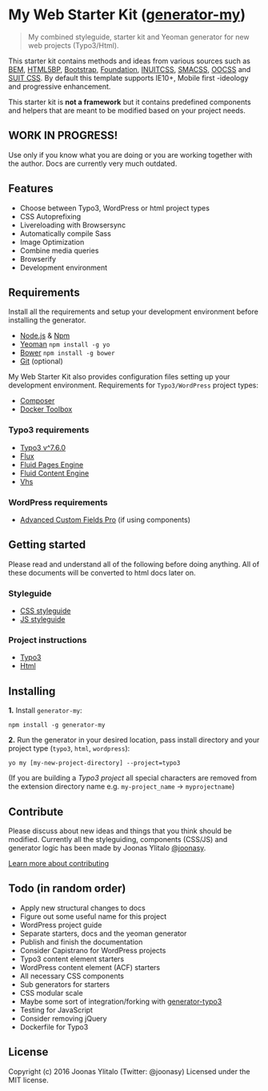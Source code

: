 # My Web Starter Kit ([generator-my](https://bitbucket.org/mediasignal/generator-my.git))

> My combined styleguide, starter kit and Yeoman generator for new web projects (Typo3/Html).

This starter kit contains methods and ideas from various sources such as [BEM](https://bem.info/), [HTML5BP](http://html5boilerplate.com/), [Bootstrap](http://getbootstrap.com), [Foundation](http://foundation.zurb.com/), [INUITCSS](https://github.com/inuitcss), [SMACSS](https://smacss.com/), [OOCSS](http://oocss.org/) and [SUIT CSS](https://github.com/suitcss/suit). By default this template supports IE10+, Mobile first -ideology and progressive enhancement.

This starter kit is **not a framework** but it contains predefined components and helpers that are meant to be modified based on your project needs.

## WORK IN PROGRESS!

Use only if you know what you are doing or you are working together with the author. Docs are currently very much outdated.

## Features

* Choose between Typo3, WordPress or html project types
* CSS Autoprefixing
* Livereloading with Browsersync
* Automatically compile Sass
* Image Optimization
* Combine media queries
* Browserify
* Development environment

## Requirements

Install all the requirements and setup your development environment before installing the generator.

* [Node.js](http://nodejs.org/) & [Npm](https://www.npmjs.org/)
* [Yeoman](http://yeoman.io/) `npm install -g yo`
* [Bower](http://bower.io/) `npm install -g bower`
* [Git](https://git-scm.com/) (optional)

My Web Starter Kit also provides configuration files setting up your development environment. Requirements for `Typo3/WordPress` project types:

* [Composer](https://getcomposer.org/)
* [Docker Toolbox](https://www.docker.com/products/docker-toolbox)

### Typo3 requirements

* [Typo3 v^7.6.0](http://typo3.org)
* [Flux](http://typo3.org/extensions/repository/view/flux)
* [Fluid Pages Engine](http://typo3.org/extensions/repository/view/fluidpages)
* [Fluid Content Engine](http://typo3.org/extensions/repository/view/fluidcontent)
* [Vhs](http://typo3.org/extensions/repository/view/vhs)

### WordPress requirements

* [Advanced Custom Fields Pro](http://www.advancedcustomfields.com/pro/) (if using components)

## Getting started

Please read and understand all of the following before doing anything. All of these documents will be converted to html docs later on.

### Styleguide

* [CSS styleguide](https://bitbucket.org/mediasignal/my-web-starter-kit/src/master/docs/css/)
* [JS styleguide](docs/js)

### Project instructions

* [Typo3](docs/project/typo)
* [Html](docs/project)

## Installing

**1.** Install `generator-my`:

    npm install -g generator-my

**2.** Run the generator in your desired location, pass install directory and your project type (`typo3`, `html`, `wordpress`):

    yo my [my-new-project-directory] --project=typo3

(If you are building a *Typo3 project* all special characters are removed from the extension directory name e.g. `my-project_name` -> `myprojectname`)

## Contribute

Please discuss about new ideas and things that you think should be modified. Currently all the styleguiding, components (CSS/JS) and generator logic has been made by Joonas Ylitalo [@joonasy](https://twitter.com/joonasy).

[Learn more about contributing](https://bitbucket.org/mediasignal/my-web-starter-kit/src/master/docs/contribute.md)

## Todo (in random order)

* Apply new structural changes to docs
* Figure out some useful name for this project
* WordPress project guide
* Separate starters, docs and the yeoman generator
* Publish and finish the documentation
* Consider Capistrano for WordPress projects
* Typo3 content element starters
* WordPress content element (ACF) starters
* All necessary CSS components
* Sub generators for starters
* CSS modular scale
* Maybe some sort of integration/forking with [generator-typo3](https://github.com/Milanowicz/generator-typo3)
* Testing for JavaScript
* Consider removing jQuery
* Dockerfile for Typo3

## License

Copyright (c) 2016 Joonas Ylitalo (Twitter: @joonasy) Licensed under the MIT license.
